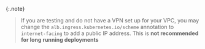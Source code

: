 {:.note}
> If you are testing and do not have a VPN set up for your VPC, you may change the
> `alb.ingress.kubernetes.io/scheme` annotation to `internet-facing` to add a public IP address.
> This is **not recommended for long running deployments**
